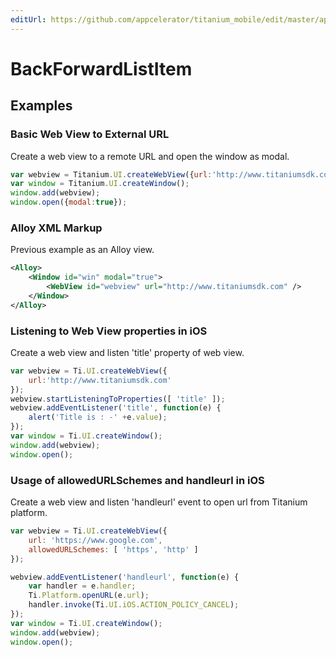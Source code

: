 ```yaml
---
editUrl: https://github.com/appcelerator/titanium_mobile/edit/master/apidoc/Titanium/UI/WebView.yml
---
```

# BackForwardListItem

<TypeHeader/>

## Examples

### Basic Web View to External URL

Create a web view to a remote URL and open the window as modal.

``` js
var webview = Titanium.UI.createWebView({url:'http://www.titaniumsdk.com'});
var window = Titanium.UI.createWindow();
window.add(webview);
window.open({modal:true});
```

### Alloy XML Markup

Previous example as an Alloy view.

``` xml
<Alloy>
    <Window id="win" modal="true">
        <WebView id="webview" url="http://www.titaniumsdk.com" />
    </Window>
</Alloy>
```

### Listening to Web View properties in iOS

Create a web view and listen 'title' property of web view.

``` js
var webview = Ti.UI.createWebView({
    url:'http://www.titaniumsdk.com'
});
webview.startListeningToProperties([ 'title' ]);
webview.addEventListener('title', function(e) {
    alert('Title is : -' +e.value);
});
var window = Ti.UI.createWindow();
window.add(webview);
window.open();
```

### Usage of allowedURLSchemes and handleurl in iOS

Create a web view and listen 'handleurl' event to open url from Titanium platform.

``` js
var webview = Ti.UI.createWebView({
    url: 'https://www.google.com',
    allowedURLSchemes: [ 'https', 'http' ]
});

webview.addEventListener('handleurl', function(e) {
    var handler = e.handler;
    Ti.Platform.openURL(e.url);
    handler.invoke(Ti.UI.iOS.ACTION_POLICY_CANCEL);
});
var window = Ti.UI.createWindow();
window.add(webview);
window.open();
```

<ApiDocs/>
